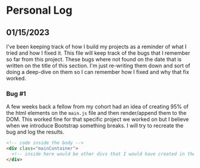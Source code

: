 # Personal Log

## 01/15/2023

I've been keeping track of how I build my projects as a reminder of what I tried and how I fixed it. This file will keep track of the bugs that I remember so far from this project. These bugs where not found on the date that is written on the title of this section. I'm just re-writing them down and sort of doing a deep-dive on them so I can remember how I fixed and why that fix worked.

### Bug #1

A few weeks back a fellow from my cohort had an idea of creating 95% of the html elements on the `main.js` file and then render/append them to the DOM. This worked fine for that specific project we worked on but I believe when we introduce Bootstrap something breaks. I will try to recreate the bug and log the results.

```html
<!-- code inside the body -->
<div class="mainContainer">
  <!-- inside here would be other divs that I would have created in the js file -->
</div>
```
